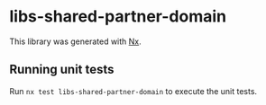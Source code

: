 # libs-shared-partner-domain

This library was generated with [Nx](https://nx.dev).

## Running unit tests

Run `nx test libs-shared-partner-domain` to execute the unit tests.
